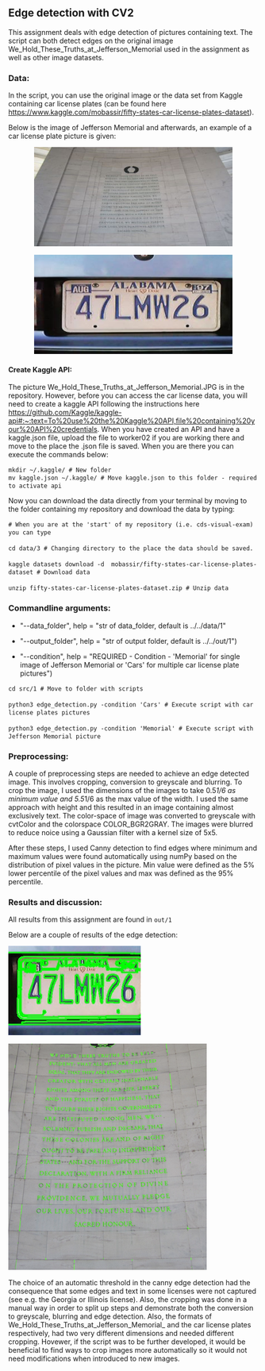 ## Edge detection with CV2 

This assignment deals with edge detection of pictures containing text. The script can both detect edges on the original image We_Hold_These_Truths_at_Jefferson_Memorial used in the assignment as well as other image datasets. 

### Data:
In the script, you can use the original image or the data set from Kaggle containing car license plates (can be found here https://www.kaggle.com/mobassir/fifty-states-car-license-plates-dataset).

Below is the image of Jefferson Memorial and afterwards, an example of a car license plate picture is given: 

<p align="center">
  <a href="https://github.com/marmor97/cds-visual-exam">
    <img src="../../examples/We_Hold_These_Truths_at_Jefferson_Memorial_IMG_4729.JPG" alt="Logo" width="400" height="200">
  </a>

<p align="center">
  <a href="https://github.com/marmor97/cds-visual-exam">
    <img src="../../examples/Alabama.jpg" alt="Logo" width="400" height="200">
  </a>   


#### Create Kaggle API:
The picture We_Hold_These_Truths_at_Jefferson_Memorial.JPG is in the repository. However, before you can access the car license data, you will need to create a kaggle API following the instructions here https://github.com/Kaggle/kaggle-api#:~:text=To%20use%20the%20Kaggle%20API,file%20containing%20your%20API%20credentials. When you have created an API and have a kaggle.json file, upload the file to worker02 if you are working there and move to the place the .json file is saved. When you are there you can execute the commands below:

```
mkdir ~/.kaggle/ # New folder 
mv kaggle.json ~/.kaggle/ # Move kaggle.json to this folder - required to activate api
```

Now you can download the data directly from your terminal by moving to the folder containing my repository and download the data by typing:

```
# When you are at the 'start' of my repository (i.e. cds-visual-exam) you can type

cd data/3 # Changing directory to the place the data should be saved.

kaggle datasets download -d  mobassir/fifty-states-car-license-plates-dataset # Download data

unzip fifty-states-car-license-plates-dataset.zip # Unzip data
```

### Commandline arguments:

- "--data_folder", help = "str of data_folder, default is ../../data/1"

- "--output_folder", help = "str of output folder, default is ../../out/1") 

- "--condition", help = "REQUIRED - Condition - 'Memorial' for single image of Jefferson Memorial or 'Cars' for multiple car license plate pictures")

```
cd src/1 # Move to folder with scripts

python3 edge_detection.py -condition 'Cars' # Execute script with car license plates pictures

python3 edge_detection.py -condition 'Memorial' # Execute script with Jefferson Memorial picture

```

### Preprocessing: 
A couple of preprocessing steps are needed to achieve an edge detected image. This involves cropping, conversion to greyscale and blurring. To crop the image, I used the dimensions of the images to take 0.5*1/6 as minimum value and 5.5*1/6 as the max value of the width. I used the same approach with height and this resulted in an image containing almost exclusively text. The color-space of image was converted to greyscale with cvtColor and the colorspace COLOR_BGR2GRAY. The images were blurred to reduce noice using a Gaussian filter with a kernel size of 5x5. 

After these steps, I used Canny detection to find edges where minimum and maximum values were found automatically using numPy based on the distribution of pixel values in the picture. Min value were defined as the 5% lower percentile of the pixel values and max was defined as the 95% percentile. 

### Results and discussion:
All results from this assignment are found in ```out/1```

Below are a couple of results of the edge detection:


![Arizona_letters](../../examples/Alabama_letters.jpg)


![Jefferson_letters](../../examples/We_Hold_These_Truths_at_Jefferson_Memorial_IMG_4729_letters.jpg)

The choice of an automatic threshold in the canny edge detection had the consequence that some edges and text in some licenses were not captured (see e.g. the Georgia or Illinois license). Also, the cropping was done in a manual way in order to split up steps and demonstrate both the conversion to greyscale, blurring and edge detection. Also, the formats of We_Hold_These_Truths_at_Jefferson_Memorial_ and the car license plates respectively, had two very different dimensions and needed different cropping. Hovewer, if the script was to be further developed, it would be beneficial to find ways to crop images more automatically so it would not need modifications when introduced to new images.  
